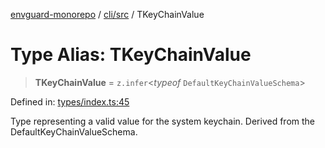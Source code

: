 [envguard-monorepo](../../../index.md) / [cli/src](../index.md) / TKeyChainValue

# Type Alias: TKeyChainValue

> **TKeyChainValue** = `z.infer`\<*typeof* `DefaultKeyChainValueSchema`\>

Defined in: [types/index.ts:45](https://github.com/amannirala13/envguard/blob/87b168e9d43b40a7a2649202a947bdb992c12274/packages/cli/src/types/index.ts#L45)

Type representing a valid value for the system keychain.
Derived from the DefaultKeyChainValueSchema.
